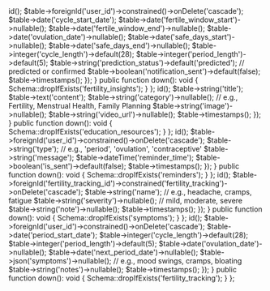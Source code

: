 <?php

use Illuminate\Database\Migrations\Migration;
use Illuminate\Database\Schema\Blueprint;
use Illuminate\Support\Facades\Schema;

return new class extends Migration
{
    public function up(): void
    {
        Schema::create('fertility_insights', function (Blueprint $table) {
            $table->id();
            $table->foreignId('user_id')->constrained()->onDelete('cascade');
            $table->date('cycle_start_date');
            $table->date('fertile_window_start')->nullable();
            $table->date('fertile_window_end')->nullable();
            $table->date('ovulation_date')->nullable();
            $table->date('safe_days_start')->nullable();
            $table->date('safe_days_end')->nullable();
            $table->integer('cycle_length')->default(28);
            $table->integer('period_length')->default(5);
            $table->string('prediction_status')->default('predicted'); // predicted or confirmed
            $table->boolean('notification_sent')->default(false);
            $table->timestamps();
        });
    }

    public function down(): void
    {
        Schema::dropIfExists('fertility_insights');
    }
};



<?php

use Illuminate\Database\Migrations\Migration;
use Illuminate\Database\Schema\Blueprint;
use Illuminate\Support\Facades\Schema;

return new class extends Migration
{
    public function up(): void
    {
        Schema::create('education_resources', function (Blueprint $table) {
            $table->id();
            $table->string('title');
            $table->text('content');
            $table->string('category')->nullable(); // e.g., Fertility, Menstrual Health, Family Planning
            $table->string('image')->nullable();
            $table->string('video_url')->nullable();
            $table->timestamps();
        });
    }

    public function down(): void
    {
        Schema::dropIfExists('education_resources');
    }
};


<?php

use Illuminate\Database\Migrations\Migration;
use Illuminate\Database\Schema\Blueprint;
use Illuminate\Support\Facades\Schema;

return new class extends Migration
{
    public function up(): void
    {
        Schema::create('reminders', function (Blueprint $table) {
            $table->id();
            $table->foreignId('user_id')->constrained()->onDelete('cascade');
            $table->string('type'); // e.g., 'period', 'ovulation', 'contraceptive'
            $table->string('message');
            $table->dateTime('reminder_time');
            $table->boolean('is_sent')->default(false);
            $table->timestamps();
        });
    }

    public function down(): void
    {
        Schema::dropIfExists('reminders');
    }
};


<?php

use Illuminate\Database\Migrations\Migration;
use Illuminate\Database\Schema\Blueprint;
use Illuminate\Support\Facades\Schema;

return new class extends Migration
{
    public function up(): void
    {
        Schema::create('symptoms', function (Blueprint $table) {
            $table->id();
            $table->foreignId('fertility_tracking_id')->constrained('fertility_tracking')->onDelete('cascade');
            $table->string('name'); // e.g., headache, cramps, fatigue
            $table->string('severity')->nullable(); // mild, moderate, severe
            $table->string('note')->nullable();
            $table->timestamps();
        });
    }

    public function down(): void
    {
        Schema::dropIfExists('symptoms');
    }
};


<?php

use Illuminate\Database\Migrations\Migration;
use Illuminate\Database\Schema\Blueprint;
use Illuminate\Support\Facades\Schema;

return new class extends Migration
{
    public function up(): void
    {
        Schema::create('fertility_tracking', function (Blueprint $table) {
            $table->id();
            $table->foreignId('user_id')->constrained()->onDelete('cascade');
            $table->date('period_start_date');
            $table->integer('cycle_length')->default(28);
            $table->integer('period_length')->default(5);
            $table->date('ovulation_date')->nullable();
            $table->date('next_period_date')->nullable();
            $table->json('symptoms')->nullable(); // e.g., mood swings, cramps, bloating
            $table->string('notes')->nullable();
            $table->timestamps();
        });
    }

    public function down(): void
    {
        Schema::dropIfExists('fertility_tracking');
    }
};
